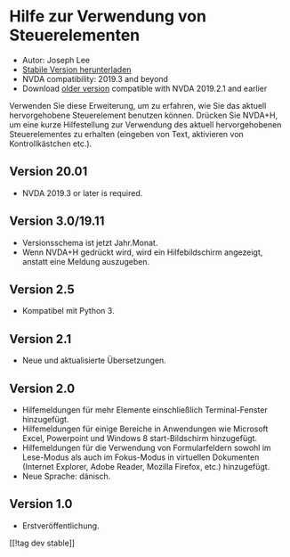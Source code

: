 # Hilfe zur Verwendung von Steuerelementen #

* Autor: Joseph Lee
* [Stabile Version herunterladen][1]
* NVDA compatibility: 2019.3 and beyond
* Download [older version][3] compatible with NVDA 2019.2.1 and earlier

Verwenden Sie diese Erweiterung, um zu erfahren, wie Sie das aktuell
hervorgehobene Steuerelement benutzen können. Drücken Sie NVDA+H, um eine
kurze Hilfestellung zur Verwendung des aktuell hervorgehobenen
Steuerelementes zu erhalten (eingeben von Text, aktivieren von
Kontrollkästchen etc.).

## Version 20.01

* NVDA 2019.3 or later is required.

## Version 3.0/19.11

* Versionsschema ist jetzt Jahr.Monat.
* Wenn NVDA+H gedrückt wird, wird ein Hilfebildschirm angezeigt, anstatt
  eine Meldung auszugeben.

## Version 2.5

* Kompatibel mit Python 3.

## Version 2.1

* Neue und aktualisierte Übersetzungen.

## Version 2.0

* Hilfemeldungen für mehr Elemente einschließlich Terminal-Fenster
  hinzugefügt.
* Hilfemeldungen für einige Bereiche in Anwendungen wie Microsoft Excel,
  Powerpoint und Windows 8 start-Bildschirm hinzugefügt.
* Hilfemeldungen für die Verwendung von Formularfeldern sowohl im Lese-Modus
  als auch im Fokus-Modus in virtuellen Dokumenten (Internet Explorer, Adobe
  Reader, Mozilla Firefox, etc.) hinzugefügt.
* Neue Sprache: dänisch.

## Version 1.0

* Erstveröffentlichung.

[[!tag dev stable]]

[1]: https://addons.nvda-project.org/files/get.php?file=cua

[2]: https://addons.nvda-project.org/files/get.php?file=cua-dev

[3]: https://addons.nvda-project.org/files/get.php?file=cua-2019
